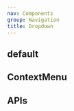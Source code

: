 ```yaml
---
nav: Components
group: Navigation
title: Dropdown
---
```


## default

<code src="./demos/index.tsx" center></code>

## ContextMenu

<code src="./demos/ContextMenu.tsx" center></code>

## APIs

<API></API>
